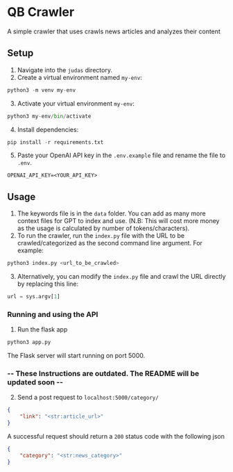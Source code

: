 # QB Crawler

A simple crawler that uses crawls news articles and analyzes their content

## Setup

1. Navigate into the `judas` directory.
2. Create a virtual environment named `my-env`:

```python
python3 -m venv my-env
```
3. Activate your virtual environment `my-env`:

```python
python3 my-env/bin/activate
```
4. Install dependencies:

```python
pip install -r requirements.txt
```

5. Paste your OpenAI API key in the `.env.example` file and rename the file to `.env`.

```env
OPENAI_API_KEY=<YOUR_API_KEY>
```


## Usage

1. The keywords file is in the `data` folder. You can add as many more context files for GPT to index and use. (N.B: This will cost more money as the usage is calculated by number of tokens/characters).
2. To run the crawler, run the `index.py` file with the URL to be crawled/categorized as the second command line argument. For example:

```python
python3 index.py <url_to_be_crawled>
```

3. Alternatively, you can modify the `index.py` file and crawl the URL directly by replacing this line:

```python
url = sys.argv[1]
```

### Running and using the API

1. Run the flask app 

```python
python3 app.py
```
The Flask server will start running on port 5000.


### -- These Instructions are outdated. The README will be updated soon --



2. Send a post request to `localhost:5000/category/`

```json
{
    "link": "<str:article_url>"
}
```

A successful request should return a `200` status code with the following json

```json
{
    "category": "<str:news_category>"
}
```



